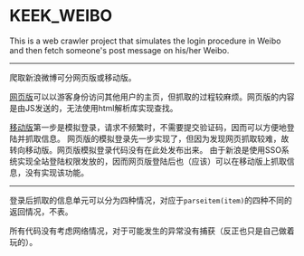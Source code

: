 # KEEK_WEIBO
This is a web crawler project that simulates the login procedure in Weibo and then fetch someone's post message on his/her Weibo.

---

爬取新浪微博可分网页版或移动版。

[网页版](http://weibo.com/)可以以游客身份访问其他用户的主页，但抓取的过程较麻烦。网页版的内容是由JS发送的，无法使用html解析库实现查找。

[移动版](http://weibo.cn)第一步是模拟登录，请求不频繁时，不需要提交验证码，因而可以方便地登陆并抓取信息。
网页版的模拟登录先一步实现了，但因为发现网页抓取较难，故转向移动版。网页版模拟登录代码没有在此处发布出来。
由于新浪是使用SSO系统实现全站登陆权限发放的，因而网页版登陆后也（应该）可以在移动版上抓取信息，没有实现该功能。

---

登录后抓取的信息单元可以分为四种情况，对应于`parseitem(item)`的四种不同的返回情况，不表。

所有代码没有考虑网络情况，对于可能发生的异常没有捕获（反正也只是自己做着玩的）。
